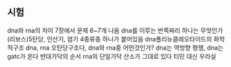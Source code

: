 ## 시험
dna와 rna의 차이
7장에서 문제 6~7개 나옴
dna를 이루는 반쪽짜리 하나는 무엇인가 (리보스)5탄당, 인산기, 염기 4종류중 하나가 붙어있음
dna폴리뉴클레오타이드의 화학적구조
dna, rna 오탄당구조다, dna와 rna중 어떤것인가? dna는 역방향 평행, 
dna는 gatc가 온다
반대가닥의 순서
rna의 단일가닥 산소가 그대로 있다 티민 대신 우라실
